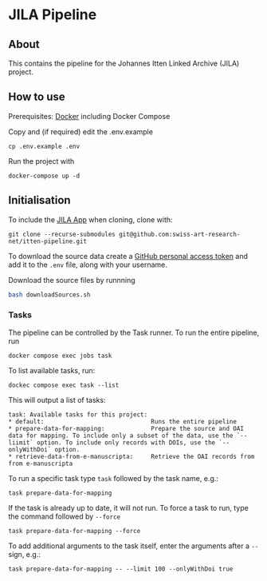 # JILA Pipeline

## About

This contains the pipeline for the Johannes Itten Linked Archive (JILA) project.

## How to use

Prerequisites: [Docker](http://docker.io) including Docker Compose

Copy and (if required) edit the .env.example
```
cp .env.example .env
```

Run the project with
```
docker-compose up -d
```

## Initialisation

To include the [JILA App](https://github.com/swiss-art-research-net/itten-app) when cloning, clone with:
```
git clone --recurse-submodules git@github.com:swiss-art-research-net/itten-pipeline.git
```

To download the source data create a [GitHub personal access token](https://github.com/settings/tokens) and add it to the `.env` file, along with your username.

Download the source files by runnning
```sh
bash downloadSources.sh
```

### Tasks

The pipeline can be controlled by the Task runner. To run the entire pipeline, run

`docker compose exec jobs task`

To list available tasks, run:

`dockec compose exec task --list`

This will output a list of tasks:
```
task: Available tasks for this project:
* default:                              Runs the entire pipeline
* prepare-data-for-mapping:             Prepare the source and OAI data for mapping. To include only a subset of the data, use the `--liimit` option. To include only records with DOIs, use the `--onlyWithDoi` option.
* retrieve-data-from-e-manuscripta:     Retrieve the OAI records from from e-manuscripta                                       
```

To run a specific task type `task` followed by the task name, e.g.:

`task prepare-data-for-mapping`

If the task is already up to date, it will not run. To force a task to run, type the command followed by `--force`

`task prepare-data-for-mapping --force`

To add additional arguments to the task itself, enter the arguments after a `--` sign, e.g.:

`task prepare-data-for-mapping -- --limit 100 --onlyWithDoi true`
